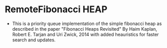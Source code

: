 # RemoteFibonacci HEAP
 * This is a priority queue implementation of the simple fibonacci heap as
   described in the paper "Fibonacci Heaps Revisited" By Haim Kaplan, Robert E. 
   Tarjan and Uri Zwick, 2014 with added heauristics for faster search and updates.
